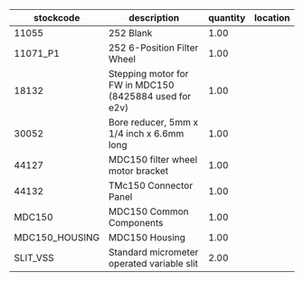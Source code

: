 |stockcode|description|quantity|location|
|---------|-----------|--------|--------|
|11055|252 Blank|1.00||
|11071_P1|252 6-Position Filter Wheel|1.00||
|18132|Stepping motor for FW in MDC150  (8425884 used for e2v)|1.00||
|30052|Bore reducer, 5mm x 1/4 inch x 6.6mm long|1.00||
|44127|MDC150 filter wheel motor bracket|1.00||
|44132|TMc150 Connector Panel|1.00||
|MDC150|MDC150 Common Components|1.00||
|MDC150_HOUSING|MDC150 Housing|1.00||
|SLIT_VSS|Standard micrometer operated variable slit|2.00||
